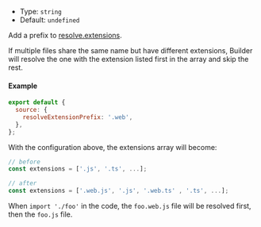 - Type: `string`
- Default: `undefined`

Add a prefix to [resolve.extensions](https://webpack.js.org/configuration/resolve/#resolveextensions).

If multiple files share the same name but have different extensions, Builder will resolve the one with the extension listed first in the array and skip the rest.

#### Example

```js
export default {
  source: {
    resolveExtensionPrefix: '.web',
  },
};
```

With the configuration above, the extensions array will become:

```js
// before
const extensions = ['.js', '.ts', ...];

// after
const extensions = ['.web.js', '.js', '.web.ts' , '.ts', ...];
```

When `import './foo'` in the code, the `foo.web.js` file will be resolved first, then the `foo.js` file.
